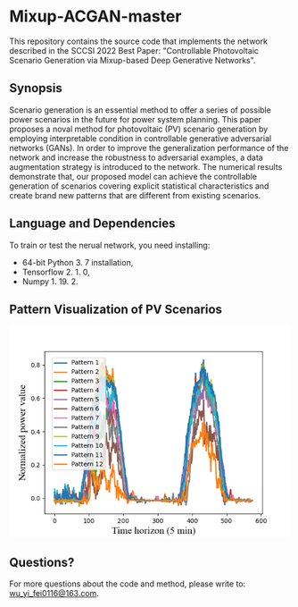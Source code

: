 # Mixup-ACGAN-master

This repository contains the source code that implements the network described in the SCCSI 2022 Best Paper:
"Controllable Photovoltaic Scenario Generation via Mixup-based Deep Generative Networks".

## Synopsis
Scenario generation is an essential method to offer a series of possible power scenarios in the future for power system planning. This paper proposes a noval method for photovoltaic (PV) scenario generation by employing interpretable condition in controllable generative adversarial networks (GANs). In order to improve the generalization performance of the network and increase the robustness to adversarial examples, a data augmentation strategy is introduced to the network. The numerical results demonstrate that, our proposed model can achieve the controllable generation of scenarios covering explicit statistical characteristics and create brand new patterns that are different from existing scenarios. 

## Language and Dependencies
To train or test the nerual network, you need installing:
* 64-bit Python 3. 7 installation,
* Tensorflow 2. 1. 0,
* Numpy 1. 19. 2.

## Pattern Visualization of PV Scenarios
![](plot.png)

## Questions?
For more questions about the code and method, please write to: wu_yi_fei0116@163.com.
